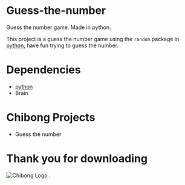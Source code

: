 # Guess-the-number
Guess the number game. Made in python.

This project is a guess the number game using the `random` package in [python](https://www.python.org/downloads), have fun trying to guess the number.

# Dependencies 
 * [python](https://www.python.org/downloads)
 * Brain
 
 # Chibong Projects
 * Guess the number
 
 # Thank you for downloading

![Chibong Logo](https://user-images.githubusercontent.com/102298656/165674962-f6f27bfb-6fed-4f9b-8414-b52673904322.png)
.
